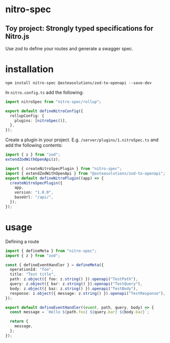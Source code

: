 # nitro-spec

## Toy project: Strongly typed specifications for Nitro.js

Use zod to define your routes and generate a swagger spec.

# installation

`npm install nitro-spec @asteasolutions/zod-to-openapi --save-dev`

In `nitro.config.ts` add the following:

```ts
import nitroSpec from "nitro-spec/rollup";

export default defineNitroConfig({
  rollupConfig: {
    plugins: [nitroSpec()],
  },
});
```

Create a plugin in your project. E.g. `/server/plugins/1.nitroSpec.ts` and add the following contents:

```ts
import { z } from "zod";
extendZodWithOpenApi(z);

import { createNitroSpecPlugin } from "nitro-spec";
import { extendZodWithOpenApi } from "@asteasolutions/zod-to-openapi";
export default defineNitroPlugin((app) => {
  createNitroSpecPlugin({
    app,
    version: "1.0.0",
    baseUrl: "/api/",
  });
});
```

# usage

Defining a route

```ts
import { defineMeta } from "nitro-spec";
import { z } from "zod";

const { defineEventHandler } = defineMeta({
  operationId: "foo",
  title: "Test title",
  path: z.object({ foo: z.string() }).openapi("TestPath"),
  query: z.object({ bar: z.string() }).openapi("TestQuery"),
  body: z.object({ baz: z.string() }).openapi("TestBody"),
  response: z.object({ message: z.string() }).openapi("TestResponse"),
});

export default defineEventHandler((event, path, query, body) => {
  const message = `Hello ${path.foo} ${query.bar} ${body.baz}`;

  return {
    message,
  };
});
```
